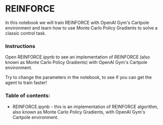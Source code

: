 # REINFORCE

In this notebook we will train REINFORCE with OpenAI Gym's Cartpole environment and learn how to use Monte Carlo Policy Gradients to solve a classic control task.

### Instructions
Open REINFORCE.ipynb to see an implementation of REINFORCE (also known as Monte Carlo Policy Gradients) with OpenAI Gym's Cartpole environment.

Try to change the parameters in the notebook, to see if you can get the agent to train faster!

### Table of contents:
- REINFORCE.ipynb - this is an implementation of REINFORCE algorithm, also known as Monte Carlo Policy Gradients, with OpenAI Gym's Cartpole environment.
